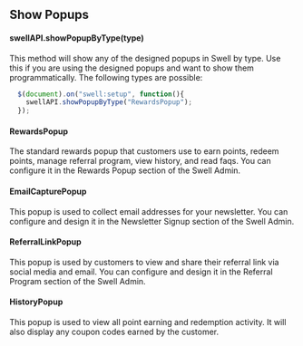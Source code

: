 ## Show Popups
#### swellAPI.showPopupByType(type)

This method will show any of the designed popups in Swell by type. Use this if you are using the designed popups and want to show them programmatically.  The following types are possible:

```javascript
  $(document).on("swell:setup", function(){
    swellAPI.showPopupByType("RewardsPopup");
  });
```
#### RewardsPopup  ­
The standard rewards popup that customers use to earn points, redeem points, manage referral program, view history, and read faqs. You can configure it in the Rewards Popup section of the Swell Admin.

#### EmailCapturePopup
This popup is used to collect email addresses for your newsletter. You can configure and design it in the Newsletter Signup section of the Swell Admin.

#### ReferralLinkPopup
This popup is used by customers to view and share their referral link via social media and email. You can configure and design it in the Referral Program section of the Swell Admin.

#### HistoryPopup  ­
This popup is used to view all point earning and redemption activity. It will also display any coupon codes earned by the customer.
